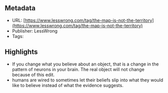 ## Metadata
* URL: [https://www.lesswrong.com/tag/the-map-is-not-the-territory](https://www.lesswrong.com/tag/the-map-is-not-the-territory)
* Publisher: LessWrong
* Tags: 

## Highlights
* If you change what you believe about an object, that is a change in the pattern of neurons in your brain. The real object will not change because of this edit.
* humans are wired to sometimes let their beliefs slip into what they would like to believe instead of what the evidence suggests.
